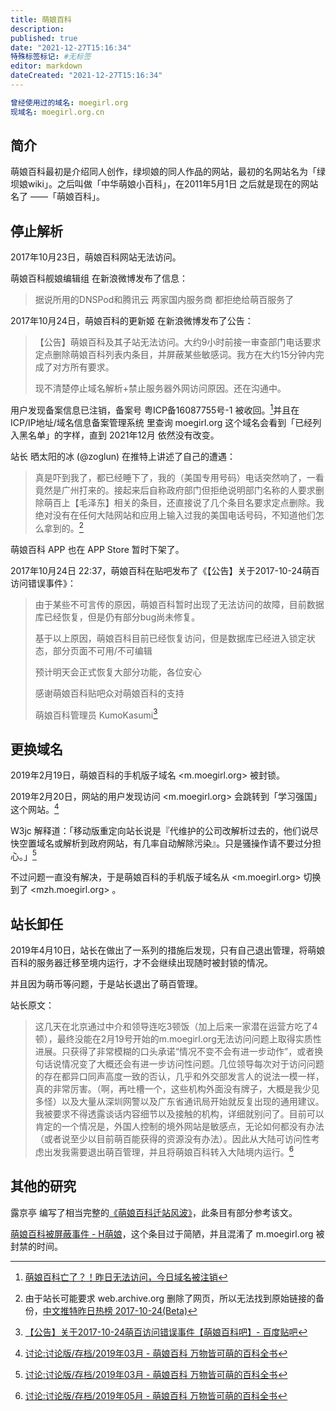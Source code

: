 ```yaml
---
title: 萌娘百科
description:
published: true
date: "2021-12-27T15:16:34"
特殊标签标记: #无标签
editor: markdown
dateCreated: "2021-12-27T15:16:34"
---
```


```YAML
曾经使用过的域名: moegirl.org
现域名: moegirl.org.cn
```

## 简介

萌娘百科最初是介绍同人创作，绿坝娘的同人作品的网站，最初的名网站名为「绿坝娘wiki」。之后叫做「中华萌娘小百科」，在2011年5月1日 之后就是现在的网站名了 ——「萌娘百科」。

## 停止解析

2017年10月23日，萌娘百科网站无法访问。

萌娘百科舰娘编辑组 在新浪微博发布了信息：

> 据说所用的DNSPod和腾讯云 两家国内服务商 都拒绝给萌百服务了

2017年10月24日，萌娘百科的更新姬 在新浪微博发布了公告：

> 【公告】萌娘百科及其子站无法访问。大约9小时前接一审查部门电话要求定点删除萌娘百科列表内条目，并屏蔽某些敏感词。我方在大约15分钟内完成了对方所有要求。
>
> 现不清楚停止域名解析+禁止服务器外网访问原因。还在沟通中。

用户发现备案信息已注销，备案号 粤ICP备16087755号-1 被收回。[^mgol]并且在 ICP/IP地址/域名信息备案管理系统 里查询 moegirl.org 这个域名会看到「已经列入黑名单」的字样，直到 2021年12月 依然没有改变。

[^mgol]: [萌娘百科亡了？！昨日无法访问，今日域名被注销](https://web.archive.org/web/20200623105056/https://www.sohu.com/a/199929791_398212)

站长 晒太阳的冰 (@zoglun) 在推特上讲述了自己的遭遇：

> 真是吓到我了，都已经睡下了，我的（美国专用号码）电话突然响了，一看竟然是广州打来的。接起来后自称政府部门但拒绝说明部门名称的人要求删除萌百上【毛泽东】相关的条目，还直接说了几个条目名要求定点删除。我绝对没有在任何大陆网站和应用上输入过我的美国电话号码，不知道他们怎么拿到的。[^cth24]

[^cth24]: 由于站长可能要求 web.archive.org 删除了网页，所以无法找到原始链接的备份，[中文推特昨日热榜 2017-10-24(Beta)](https://web.archive.org/web/20211227073706/https://xixitalk.github.io/twitter/2017/2017-10-24.html)

萌娘百科 APP 也在 APP Store 暂时下架了。

2017年10月24日 22:37，萌娘百科在贴吧发布了《【公告】关于2017-10-24萌百访问错误事件》：

> 由于某些不可言传的原因，萌娘百科暂时出现了无法访问的故障，目前数据库已经恢复，但是仍有部分bug尚未修复。
>
> 基于以上原因，萌娘百科目前已经恢复访问，但是数据库已经进入锁定状态，部分页面不可用/不可编辑
>
> 预计明天会正式恢复大部分功能，各位安心
>
> 感谢萌娘百科贴吧众对萌娘百科的支持
>
> 萌娘百科管理员 KumoKasumi[^mgon24]

[^mgon24]: [【公告】关于2017-10-24萌百访问错误事件【萌娘百科吧】- 百度贴吧](https://web.archive.org/web/20211227075345/https://tieba.baidu.com/p/5388406794)

## 更换域名

2019年2月19日，萌娘百科的手机版子域名 <m.moegirl.org> 被封锁。

2019年2月20日，网站的用户发现访问 <m.moegirl.org> 会跳转到「学习强国」这个网站。[^2019_03tb]

W3jc 解释道：「移动版重定向站长说是『代维护的公司改解析过去的，他们说尽快空置域名或解析到政府网站，有几率自动解除污染』。只是骚操作请不要过分担心。」[^2019_03tb]

[^2019_03tb]: [讨论:讨论版/存档/2019年03月 - 萌娘百科 万物皆可萌的百科全书](https://web.archive.org/web/20211120103900/https://zh.moegirl.org.cn/Talk:讨论版/存档/2019年03月#一些问题)

不过问题一直没有解决，于是萌娘百科的手机版子域名从 <m.moegirl.org> 切换到了 <mzh.moegirl.org> 。

## 站长卸任

2019年4月10日，站长在做出了一系列的措施后发现，只有自己退出管理，将萌娘百科的服务器迁移至境内运行，才不会继续出现随时被封锁的情况。

并且因为萌币等问题，于是站长退出了萌百管理。

站长原文：

> 这几天在北京通过中介和领导连吃3顿饭（加上后来一家潜在运营方吃了4顿），最终没能在2月19号开始的m.moegirl.org无法访问问题上取得实质性进展。只获得了非常模糊的口头承诺“情况不变不会有进一步动作”，或者换句话说情况变了大概还会有进一步访问性问题。几位领导每次对于访问问题的存在都异口同声高度一致的否认，几乎和外交部发言人的说法一模一样，真的非常厉害。（啊，再吐槽一个，这些机构外面没有牌子，大概是我少见多怪）以及大量从深圳网警以及广东省通讯局开始就反复出现的通用建议。我被要求不得透露谈话内容细节以及接触的机构，详细就别问了。目前可以肯定的一个情况是，外国人控制的境外网站是敏感点，无论如何都没有办法（或者说至少以目前萌百能获得的资源没有办法）。因此从大陆可访问性考虑出发我需要退出萌百管理，并且将萌娘百科转入大陆境内运行。[^2019_05]

[^2019_05]: [讨论:讨论版/存档/2019年05月 - 萌娘百科 万物皆可萌的百科全书](https://web.archive.org/web/20211121043208/https://zh.moegirl.org.cn/Talk:讨论版/存档/2019年05月#【告知】我将退出萌百管理，会由有实力的第三方接手萌百运营)

## 其他的研究

露京亭 编写了相当完整的[《萌娘百科迁站风波》](https://lujingting.blogspot.com/2020/07/MNBKQZFB.html)，此条目有部分参考该文。

[萌娘百科被屏蔽事件 - H萌娘](https://www.hmoegirl.com/萌娘百科被屏蔽事件#)，这个条目过于简陋，并且混淆了 m.moegirl.org 被封禁的时间。
